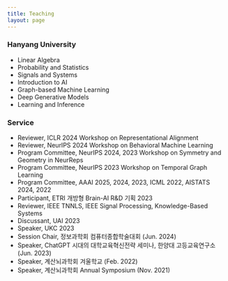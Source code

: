 ```yaml
---
title: Teaching
layout: page
---
```


<h3>Hanyang University</h3>
<ul>
<li>Linear Algebra</li>
<li>Probability and Statistics</li>
<li>Signals and Systems</li>
<li>Introduction to AI</li>
<li>Graph-based Machine Learning</li>
<li>Deep Generative Models</li>
<li>Learning and Inference</li>
</ul>

<h3>Service</h3>
<ul>
<li>Reviewer, ICLR 2024 Workshop on Representational Alignment</li>
<li>Reviewer, NeurIPS 2024 Workshop on Behavioral Machine Learning</li>
<li>Program Committee, NeurIPS 2024, 2023 Workshop on Symmetry and Geometry in NeurReps</li>
<li>Program Committee, NeurIPS 2023 Workshop on Temporal Graph Learning</li>
<li>Program Committee, AAAI 2025, 2024, 2023, ICML 2022, AISTATS 2024, 2022</li>
<li>Participant, ETRI 개방형 Brain-AI R&D 기획 2023</li>
<li>Reviewer, IEEE TNNLS, IEEE Signal Processing, Knowledge-Based Systems</li>
<li>Discussant, UAI 2023</li>
<li>Speaker, UKC 2023</li>
<li>Session Chair, 정보과학회 컴퓨터종합학술대회 (Jun. 2024)</li>
<li>Speaker, ChatGPT 시대의 대학교육혁신전략 세미나, 한양대 고등교육연구소 (Jun. 2023)</li>
<li>Speaker, 계산뇌과학회 겨울학교 (Feb. 2022)</li>
<li>Speaker, 계산뇌과학회 Annual Symposium (Nov. 2021)</li>
</ul>
